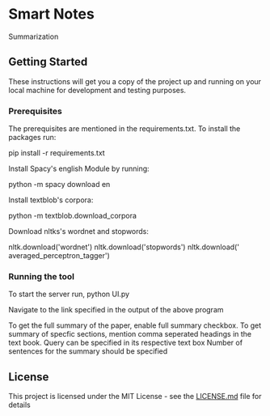 # Smart Notes

Summarization

## Getting Started

These instructions will get you a copy of the project up and running on your local machine for development and testing purposes. 

### Prerequisites

The prerequisites are mentioned in the requirements.txt. To install the packages run:

pip install -r requirements.txt


Install Spacy's english Module by running:

python -m spacy download en


Install textblob's corpora:

python -m textblob.download_corpora

Download nltks's wordnet and stopwords:

nltk.download('wordnet')
nltk.download('stopwords')
nltk.download(' averaged_perceptron_tagger')

### Running the tool

To start the server run,
python UI.py

Navigate to the link specified in the output of the above program

To get the full summary of the paper, enable full summary checkbox.
To get summary of specfic sections, mention comma seperated headings in the text book.
Query can be specified in its respective text box
Number of sentences for the summary should be specified


## License

This project is licensed under the MIT License - see the [LICENSE.md](LICENSE.md) file for details


